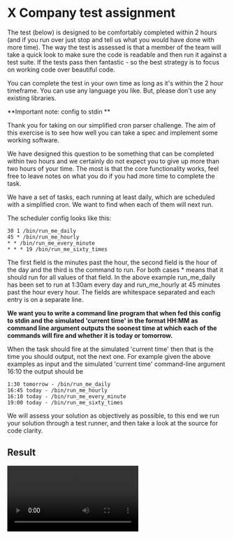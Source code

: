 
# X Company test assignment
The test (below) is designed to be comfortably completed within 2 hours (and if you run over just stop and tell us what you would have done with more time). The way the test is assessed is that a member of the team will take a quick look to make sure the code is readable and then run it against a test suite. If the tests pass then fantastic - so the best strategy is to focus on working code over beautiful code.

You can complete the test in your own time as long as it's within the 2 hour timeframe. You can use any language you like. But, please don't use any existing libraries.

**Important note: config to stdin  **

Thank you for taking on our simplified cron parser challenge. The aim of this exercise is to see
how well you can take a spec and implement some working software.

We have designed this question to be something that can be completed within two hours and we certainly do not expect you to give up more than two hours of your time. The most is that the core functionality works, feel free to leave notes on what you do if you had more time to complete the task.

We have a set of tasks, each running at least daily, which are scheduled with a simplified cron. We want to find when each of them will next run.

The scheduler config looks like this:

    30 1 /bin/run_me_daily
    45 * /bin/run_me_hourly
    * * /bin/run_me_every_minute
    * * * 19 /bin/run_me_sixty_times

The first field is the minutes past the hour, the second field is the hour of the day and the third is the command to run. For both cases * means that it should run for all values of that field. In the above example run_me_daily has been set to run at 1:30am every day and run_me_hourly at 45 minutes past the hour every hour. The fields are whitespace separated and each entry is on a separate line.

**We want you to write a command line program that when fed this config to stdin and the simulated 'current time' in the format HH:MM as command line argument outputs the soonest time at which each of the commands will fire and whether it is today or tomorrow.**

When the task should fire at the simulated 'current time' then that is the time you should output, not the next one.
For example given the above examples as input and the simulated 'current time' command-line argument 16:10 the output should be

    1:30 tomorrow - /bin/run_me_daily
    16:45 today - /bin/run_me_hourly
    16:10 today - /bin/run_me_every_minute
    19:00 today - /bin/run_me_sixty_times

We will assess your solution as objectively as possible, to this end we run your solution through a test runner, and then take a look at the source for code clarity.

## Result
<video src="https://user-images.githubusercontent.com/120378890/213669678-65abf567-175d-4be7-9666-ff6cc6beeaf9.mov"></video>